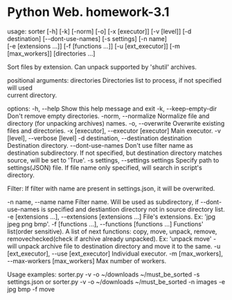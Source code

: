 # Python Web. homework-3.1

usage: sorter [-h] [-k] [-norm] [-o] [-x [executor]] [-v [level]]
              [-d destination] [--dont-use-names] [-s settings] [-n name]   
              [-e [extensions ...]] [-f [functions ...]] [-u [ext_executor]]
              [-m [max_workers]]
              [directories ...]

Sort files by extension. Can unpack supported by 'shutil' archives.

positional arguments:
  directories           Directories list to process, if not specified will used  
                        current directory.

options:
  -h, --help            Show this help message and exit
  -k, --keep-empty-dir  Don't remove empty directories.
  -norm, --normalize    Normalize file and directory (for unpacking archives)
                        names.
  -o, --overwrite       Overwrite existing files and directories.
  -x [executor], --executor [executor]
                        Main executor.
  -v [level], --verbose [level]
  -d destination, --destination destination
                        Destination directory.
  --dont-use-names      Don't use filter name as destination subdirectory. If
                        not specified, but destination directory matches source,
                        will be set to 'True'.
  -s settings, --settings settings
                        Specify path to settings(JSON) file. If file name only
                        specified, will search in script's directory.

Filter:
  If filter with name are present in settings.json, it will be overwrited.

  -n name, --name name  Filter name. Will be used as subdirectory, if --dont-
                        use-names is specified and destiantion directory not in
                        source directory list.
  -e [extensions ...], --extensions [extensions ...]
                        File's extensions. Ex: 'jpg jpeg png bmp'.
  -f [functions ...], --functions [functions ...]
                        Functions' list(order sensitive). A list of next
                        functions: copy, move, unpack, remove,
                        removechecked(check if archive already unpacked). Ex:
                        'unpack move' - will unpack archive file to destination
                        directory and move it to the same.
  -u [ext_executor], --use [ext_executor]
                        Individual executor.
  -m [max_workers], --max-workers [max_workers]
                        Max number of workers.

Usage examples:
  sorter.py -v -o ~/downloads ~/must_be_sorted -s settings.json or
  sorter.py -v -o ~/downloads ~/must_be_sorted -n images -e jpg bmp -f move
